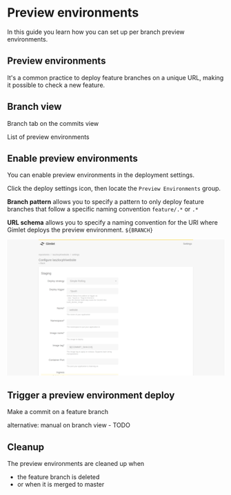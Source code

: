 # Preview environments

In this guide you learn how you can set up per branch preview environments.

## Preview environments

It's a common practice to deploy feature branches on a unique URL, making it possible to check a new feature.

## Branch view

Branch tab on the commits view

List of preview environments

## Enable preview environments

You can enable preview environments in the deployment settings.

Click the deploy settings icon, then locate the `Preview Environments` group.

**Branch pattern** allows you to specify a pattern to only deploy feature branches that follow a specific naming convention
`feature/.*` or `.*`

**URL schema** allows you to specify a naming convention for the URl where Gimlet deploys the preview environment.
`${BRANCH}`

![Mandatory fields](./mandatory-fields.png)

## Trigger a preview environment deploy

Make a commit on a feature branch

alternative: manual on branch view - TODO

## Cleanup

The preview environments are cleaned up when

- the feature branch is deleted
- or when it is merged to master
